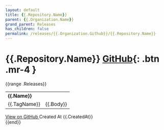 ```yaml
---
layout: default
title: {{.Repository.Name}}
parent: {{.Organization.Name}}
grand_parent: Releases
has_children: false
permalink: /releases/{{.Organization.Github}}/{{.Repository.Name}}
---
```


# {{.Repository.Name}} <span class="fs-3 right-align">[GitHub]({{.Repository.Link}}){: .btn .mr-4 }</span>

{{range .Releases}}
<div>
    <table>
        <tr>
            <td colspan="2">
                <b>
                    {{.Name}}
                </b>
            </td>
        </tr>
        <tr>
            <td>
                <span class="chip">
                    {{.TagName}}
                </span>
            </td>
            <td>
                {{.Body}}
            </td>
        </tr>
    </table>
    <a href="{{.HTMLURL}}" class=".btn">
        View on GitHub
    </a>
    <span class="right-align">
        Created At {{.CreatedAt}}
    </span>
</div>
{{end}}
